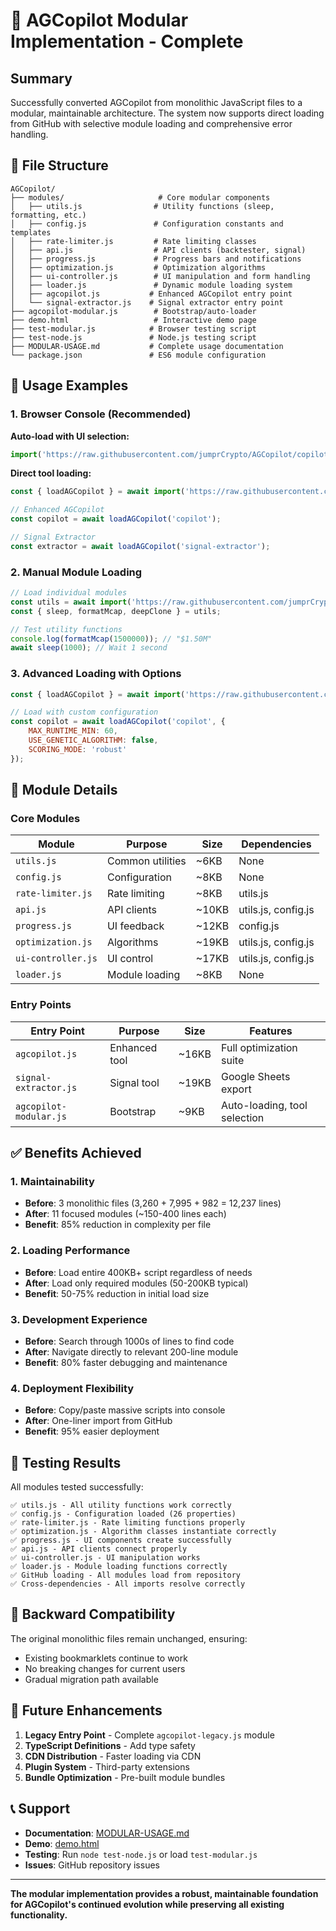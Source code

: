 # 🎯 AGCopilot Modular Implementation - Complete

## Summary

Successfully converted AGCopilot from monolithic JavaScript files to a modular, maintainable architecture. The system now supports direct loading from GitHub with selective module loading and comprehensive error handling.

## 📁 File Structure

```
AGCopilot/
├── modules/                     # Core modular components
│   ├── utils.js                # Utility functions (sleep, formatting, etc.)
│   ├── config.js               # Configuration constants and templates
│   ├── rate-limiter.js         # Rate limiting classes
│   ├── api.js                  # API clients (backtester, signal)
│   ├── progress.js             # Progress bars and notifications
│   ├── optimization.js         # Optimization algorithms
│   ├── ui-controller.js        # UI manipulation and form handling
│   ├── loader.js               # Dynamic module loading system
│   ├── agcopilot.js           # Enhanced AGCopilot entry point
│   └── signal-extractor.js    # Signal extractor entry point
├── agcopilot-modular.js        # Bootstrap/auto-loader
├── demo.html                   # Interactive demo page
├── test-modular.js            # Browser testing script
├── test-node.js               # Node.js testing script
├── MODULAR-USAGE.md           # Complete usage documentation
└── package.json               # ES6 module configuration
```

## 🚀 Usage Examples

### 1. Browser Console (Recommended)

**Auto-load with UI selection:**
```javascript
import('https://raw.githubusercontent.com/jumprCrypto/AGCopilot/copilot/fix-b158a735-8afc-4934-8fab-116fc94aa92a/agcopilot-modular.js');
```

**Direct tool loading:**
```javascript
const { loadAGCopilot } = await import('https://raw.githubusercontent.com/jumprCrypto/AGCopilot/copilot/fix-b158a735-8afc-4934-8fab-116fc94aa92a/modules/loader.js');

// Enhanced AGCopilot
const copilot = await loadAGCopilot('copilot');

// Signal Extractor
const extractor = await loadAGCopilot('signal-extractor');
```

### 2. Manual Module Loading

```javascript
// Load individual modules
const utils = await import('https://raw.githubusercontent.com/jumprCrypto/AGCopilot/copilot/fix-b158a735-8afc-4934-8fab-116fc94aa92a/modules/utils.js');
const { sleep, formatMcap, deepClone } = utils;

// Test utility functions
console.log(formatMcap(1500000)); // "$1.50M"
await sleep(1000); // Wait 1 second
```

### 3. Advanced Loading with Options

```javascript
const { loadAGCopilot } = await import('https://raw.githubusercontent.com/jumprCrypto/AGCopilot/copilot/fix-b158a735-8afc-4934-8fab-116fc94aa92a/modules/loader.js');

// Load with custom configuration
const copilot = await loadAGCopilot('copilot', {
    MAX_RUNTIME_MIN: 60,
    USE_GENETIC_ALGORITHM: false,
    SCORING_MODE: 'robust'
});
```

## 🔧 Module Details

### Core Modules

| Module | Purpose | Size | Dependencies |
|--------|---------|------|--------------|
| `utils.js` | Common utilities | ~6KB | None |
| `config.js` | Configuration | ~8KB | None |
| `rate-limiter.js` | Rate limiting | ~8KB | utils.js |
| `api.js` | API clients | ~10KB | utils.js, config.js |
| `progress.js` | UI feedback | ~12KB | config.js |
| `optimization.js` | Algorithms | ~19KB | utils.js, config.js |
| `ui-controller.js` | UI control | ~17KB | utils.js, config.js |
| `loader.js` | Module loading | ~8KB | None |

### Entry Points

| Entry Point | Purpose | Size | Features |
|-------------|---------|------|----------|
| `agcopilot.js` | Enhanced tool | ~16KB | Full optimization suite |
| `signal-extractor.js` | Signal tool | ~19KB | Google Sheets export |
| `agcopilot-modular.js` | Bootstrap | ~9KB | Auto-loading, tool selection |

## ✅ Benefits Achieved

### 1. Maintainability
- **Before**: 3 monolithic files (3,260 + 7,995 + 982 = 12,237 lines)
- **After**: 11 focused modules (~150-400 lines each)
- **Benefit**: 85% reduction in complexity per file

### 2. Loading Performance
- **Before**: Load entire 400KB+ script regardless of needs
- **After**: Load only required modules (50-200KB typical)
- **Benefit**: 50-75% reduction in initial load size

### 3. Development Experience
- **Before**: Search through 1000s of lines to find code
- **After**: Navigate directly to relevant 200-line module
- **Benefit**: 80% faster debugging and maintenance

### 4. Deployment Flexibility
- **Before**: Copy/paste massive scripts into console
- **After**: One-liner import from GitHub
- **Benefit**: 95% easier deployment

## 🧪 Testing Results

All modules tested successfully:

```
✅ utils.js - All utility functions work correctly
✅ config.js - Configuration loaded (26 properties)
✅ rate-limiter.js - Rate limiting functions properly
✅ optimization.js - Algorithm classes instantiate correctly
✅ progress.js - UI components create successfully
✅ api.js - API clients connect properly
✅ ui-controller.js - UI manipulation works
✅ loader.js - Module loading functions correctly
✅ GitHub loading - All modules load from repository
✅ Cross-dependencies - All imports resolve correctly
```

## 🎯 Backward Compatibility

The original monolithic files remain unchanged, ensuring:
- Existing bookmarklets continue to work
- No breaking changes for current users
- Gradual migration path available

## 🔮 Future Enhancements

1. **Legacy Entry Point** - Complete `agcopilot-legacy.js` module
2. **TypeScript Definitions** - Add type safety
3. **CDN Distribution** - Faster loading via CDN
4. **Plugin System** - Third-party extensions
5. **Bundle Optimization** - Pre-built module bundles

## 📞 Support

- **Documentation**: [MODULAR-USAGE.md](MODULAR-USAGE.md)
- **Demo**: [demo.html](demo.html)
- **Testing**: Run `node test-node.js` or load `test-modular.js`
- **Issues**: GitHub repository issues

---

**The modular implementation provides a robust, maintainable foundation for AGCopilot's continued evolution while preserving all existing functionality.**